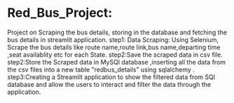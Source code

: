 # Red_Bus_Project:
Project on Scraping the bus details, storing in the database and fetching the bus details in streamlit application.
step1: Data Scraping: Using Selenium, Scrape the bus details like route name,route link,bus name,departing time ,seat availablity etc 
       for each State.
step2:Save the scraped data in csv file.
step2:Store the Scraped data in MySQl database ,inserting all the data from the csv files into a new table "redbus_details" using sqlalchemy .
step3:Creating a Streamlit application to show the filtered data from SQl database and allow the  users to interact and filter the data through the application.

